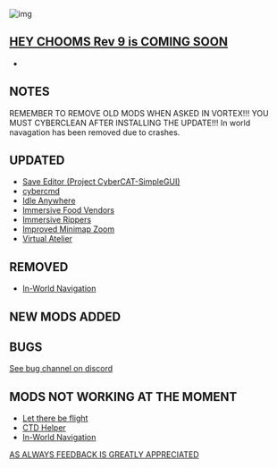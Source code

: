 ![img](https://s11.gifyu.com/images/Cuty-od-Dreams-Logo-YellowUP.png)


[HEY CHOOMS Rev 9 is COMING SOON ](https://)
-

-

NOTES
-

REMEMBER TO REMOVE OLD MODS WHEN ASKED IN VORTEX!!! 
YOU MUST CYBERCLEAN AFTER INSTALLING THE UPDATE!!!
In world navagation has been removed due to crashes.

UPDATED
-

- [Save Editor (Project CyberCAT-SimpleGUI)](https://www.nexusmods.com/cyberpunk2077/mods/718)
- [cybercmd](https://www.nexusmods.com/cyberpunk2077/mods/5176?tab=description)
- [Idle Anywhere](https://www.nexusmods.com/cyberpunk2077/mods/8038)
- [Immersive Food Vendors](https://www.nexusmods.com/cyberpunk2077/mods/7322?tab=description)
- [Immersive Rippers](https://www.nexusmods.com/cyberpunk2077/mods/7064)
- [Improved Minimap Zoom](https://www.nexusmods.com/cyberpunk2077/mods/2959)
- [Virtual Atelier](https://www.nexusmods.com/cyberpunk2077/mods/2987)

REMOVED
-

- [In-World Navigation](https://)

NEW MODS ADDED 
-


BUGS
-

 [See bug channel on discord](https://discord.gg/xZNztPjA2u)
 

MODS NOT WORKING AT THE MOMENT 
-

- [Let there be flight](https://)
- [CTD Helper](https://)
- [In-World Navigation](https://)

[AS ALWAYS FEEDBACK IS GREATLY APPRECIATED](https://)
